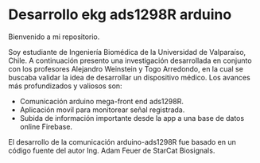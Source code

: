 # Desarrollo ekg ads1298R arduino

Bienvenido a mi repositorio.

Soy estudiante de Ingeniería Biomédica de la Universidad de Valparaíso, Chile. A continuación presento una investigación desarrollada en conjunto con los profesores Alejandro Weinstein y Togo Arredondo, en la cual se buscaba validar la idea de desarrollar un dispositivo médico.
Los avances más profundizados y valiosos son:

- Comunicación arduino mega-front end ads1298R.
- Aplicación movil para monitorear señal registrada.
- Subida de información importante desde la app a una base de datos online Firebase.

El desarrollo de la comunicación arduino-ads1298R fue basado en un código fuente del autor Ing. Adam Feuer de StarCat Biosignals.
